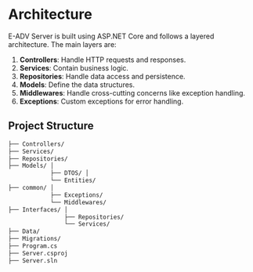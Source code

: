 # Architecture

E-ADV Server is built using ASP.NET Core and follows a layered architecture. The main layers are:

1. **Controllers**: Handle HTTP requests and responses.
2. **Services**: Contain business logic.
3. **Repositories**: Handle data access and persistence.
4. **Models**: Define the data structures.
5. **Middlewares**: Handle cross-cutting concerns like exception handling.
6. **Exceptions**: Custom exceptions for error handling.

## Project Structure

```bash
├── Controllers/
├── Services/
├── Repositories/
├── Models/ │
            ├── DTOS/ │
            └── Entities/
├── common/ │
            ├── Exceptions/
            └── Middlewares/
├── Interfaces/ │
                ├── Repositories/
                └── Services/
├── Data/
├── Migrations/
├── Program.cs
├── Server.csproj
├── Server.sln
```

